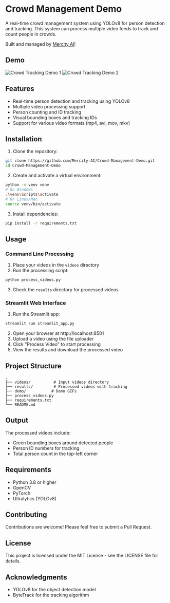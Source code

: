 # Crowd Management Demo

A real-time crowd management system using YOLOv8 for person detection and tracking. This system can process multiple video feeds to track and count people in crowds. 

Built and managed by [Mercity AI](https://mercity.ai)!

## Demo
![Crowd Tracking Demo 1](demo/demo1.gif)
![Crowd Tracking Demo 2](demo/demo2.gif)

## Features

- Real-time person detection and tracking using YOLOv8
- Multiple video processing support
- Person counting and ID tracking
- Visual bounding boxes and tracking IDs
- Support for various video formats (mp4, avi, mov, mkv)

## Installation

1. Clone the repository:
```bash
git clone https://github.com/Mercity-AI/Crowd-Management-Demo.git
cd Crowd-Management-Demo
```

2. Create and activate a virtual environment:
```bash
python -m venv venv
# On Windows
.\venv\Scripts\activate
# On Linux/Mac
source venv/bin/activate
```

3. Install dependencies:
```bash
pip install -r requirements.txt
```

## Usage

### Command Line Processing

1. Place your videos in the `videos` directory
2. Run the processing script:
```bash
python process_videos.py
```
3. Check the `results` directory for processed videos

### Streamlit Web Interface

1. Run the Streamlit app:
```bash
streamlit run streamlit_app.py
```
2. Open your browser at http://localhost:8501
3. Upload a video using the file uploader
4. Click "Process Video" to start processing
5. View the results and download the processed video

## Project Structure

```
.
├── videos/          # Input videos directory
├── results/         # Processed videos with tracking
├── demo/           # Demo GIFs
├── process_videos.py
├── requirements.txt
└── README.md
```

## Output

The processed videos include:
- Green bounding boxes around detected people
- Person ID numbers for tracking
- Total person count in the top-left corner

## Requirements

- Python 3.8 or higher
- OpenCV
- PyTorch
- Ultralytics (YOLOv8)

## Contributing

Contributions are welcome! Please feel free to submit a Pull Request.

## License

This project is licensed under the MIT License - see the LICENSE file for details.

## Acknowledgments

- YOLOv8 for the object detection model
- ByteTrack for the tracking algorithm  
